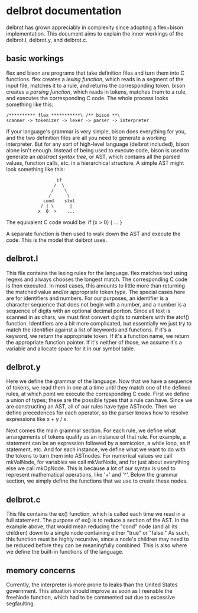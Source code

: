 # delbrot documentation #
delbrot has grown appreciably in complexity since adopting a flex+bison implementation. This document aims to explain the inner workings of the delbrot.l, delbrot.y, and delbrot.c.

## basic workings ##
flex and bison are programs that take definition files and turn them into C functions. flex creates a *lexing function*, which reads in a segment of the input file, matches it to a rule, and returns the corresponding token. bison creates a *parsing function*, which reads in tokens, matches them to a rule, and executes the corresponding C code. The whole process looks something like this:

    /********** flex ***********\ /** bison **\
    scanner -> tokenizer -> lexer -> parser -> interpreter

If your language's grammar is very simple, bison does everything for you, and the two definition files are all you need to generate a working interpreter. But for any sort of high-level language (delbrot included), bison alone isn't enough. Instead of being used to execute code, bison is used to generate an *abstract syntax tree*, or AST, which contains all the parsed values, function calls, etc. in a hierarchical structure. A simple AST might look something like this:

                       if
                      /  \
                     /    \
                    /      \
                  cond    stmt
                 / | \      |
                x  0  >    ...

The equivalent C code would be:
    if (x > 0) {
        ...
    }

A separate function is then used to walk down the AST and execute the code. This is the model that delbrot uses.

## delbrot.l ##
This file contains the lexing rules for the language. flex matches text using regexs and always chooses the longest match. The corresponding C code is then executed. In most cases, this amounts to little more than returning the matched value and/or appropriate token type. The special cases here are for identifiers and numbers. For our purposes, an identifier is a character sequence that does not begin with a number, and a number is a sequence of digits with an optional decimal portion. Since all text is scanned in as chars, we must first convert digits to numbers with the atof() function. Identifiers are a bit more complicated, but essentially we just try to match the identifier against a list of keywords and functions. If it's a keyword, we return the appropriate token. If it's a function name, we return the appropriate function pointer. If it's neither of those, we assume it's a variable and allocate space for it in our symbol table.

## delbrot.y ##
Here we define the grammar of the language. Now that we have a sequence of tokens, we read them in one at a time until they match one of the defined rules, at which point we execute the corresponding C code. First we define a union of types; these are the possible types that a rule can have. Since we are constructing an AST, all of our rules have type ASTnode. Then we define precedences for each operator, so the parser knows how to resolve expressions like x + y / x.

Next comes the main grammar section. For each rule, we define what arrangements of tokens qualify as an instance of that rule. For example, a statement can be an expression followed by a semicolon, a while loop, an if statement, etc. And for each instance, we define what we want to do with the tokens to turn them into ASTnodes. For numerical values we call mkValNode, for variables we call mkVarNode, and for just about everything else we call mkOpNode. This is because a lot of our syntax is used to represent mathematical operations, like '+' and '^'. Below the grammar section, we simply define the functions that we use to create these nodes.

## delbrot.c ##
This file contains the ex() function, which is called each time we read in a full statement. The purpose of ex() is to reduce a section of the AST. In the example above, that would mean reducing the "cond" node (and all its children) down to a single node containing either "true" or "false." As such, this function must be highly recursive, since a node's children may need to be reduced before they can be meaningfully combined. This is also where we define the built-in functions of the language.

## memory concerns ##
Currently, the interpreter is more prone to leaks than the United States government. This situation should improve as soon as I reenable the freeNode function, which had to be commented out due to excessive segfaulting.